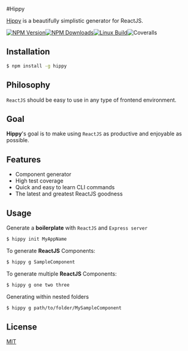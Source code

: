 #Hippy

[Hippy](https://www.npmjs.com/package/hippy) is a beautifully simplistic generator for ReactJS.


[![NPM Version][npm-image]][npm-url][![NPM Downloads][downloads-image]][downloads-url][![Linux Build][travis-image]][travis-url]![Coveralls][coverall-image]

## Installation

```sh
$ npm install -g hippy
```

## Philosophy

`ReactJS` should be easy to use in any type of frontend environment. 

## Goal

**Hippy**'s goal is to make using `ReactJS` as productive and enjoyable as possible.

## Features

- Component generator
- High test coverage
- Quick and easy to learn CLI commands
- The latest and greatest ReactJS goodness

## Usage

Generate a **boilerplate** with `ReactJS` and `Express server`

```bash
$ hippy init MyAppName
```

To generate **ReactJS** Components:

```bash
$ hippy g SampleComponent
```

To generate multiple **ReactJS** Components:

```bash
$ hippy g one two three
```

Generating within nested folders

```bash
$ hippy g path/to/folder/MySampleComponent
```

## License
[MIT](LICENSE)

[npm-image]: https://badge.fury.io/js/hippy.svg
[npm-url]: https://www.npmjs.com/package/hippy
[downloads-image]: https://img.shields.io/npm/dm/hippy.svg
[downloads-url]: https://www.npmjs.com/package/hippy
[travis-image]: https://travis-ci.org/stanleycyang/hippy.svg?branch=master
[travis-url]: https://travis-ci.org/stanleycyang/hippy
[coverall-image]: https://coveralls.io/repos/stanleycyang/full-coverage-es6-rectangle/badge.svg

